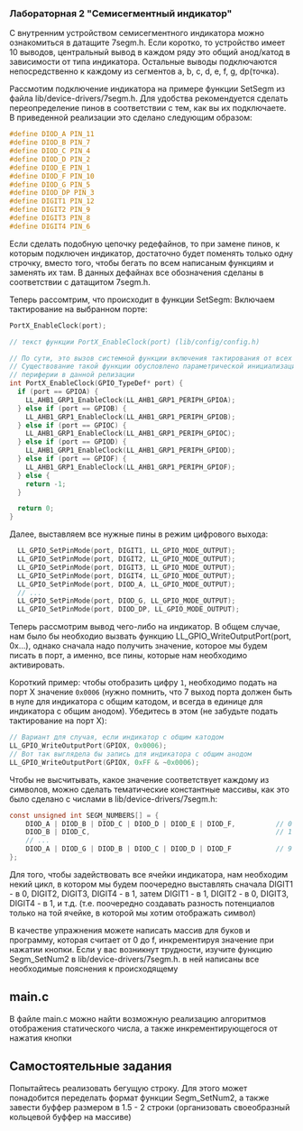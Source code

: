 ### Лабораторная 2 "Семисегментный индикатор"

С внутренним устройством семисегментного индикатора можно ознакомиться в датащите 7segm.h. Если коротко, то устройство имеет 10 выводов, центральный вывод в каждом ряду это общий анод/катод в зависимости от типа индикатора. Остальные выводы подключаются непосредственно к каждому из сегментов a, b, c, d, e, f, g, dp(точка).

Рассмотим подключение индикатора на примере функции SetSegm из файла lib/device-drivers/7segm.h. Для удобства рекомендуется сделать переопределение пинов в соответствии с тем, как вы их подключаете. В приведенной реализации это сделано следующим образом:

```C
#define DIOD_A PIN_11
#define DIOD_B PIN_7
#define DIOD_C PIN_4
#define DIOD_D PIN_2
#define DIOD_E PIN_1
#define DIOD_F PIN_10
#define DIOD_G PIN_5
#define DIOD_DP PIN_3
#define DIGIT1 PIN_12
#define DIGIT2 PIN_9
#define DIGIT3 PIN_8
#define DIGIT4 PIN_6
```

Если сделать подобную цепочку редефайнов, то при замене пинов, к которым подключен индикатор, достаточно будет поменять только одну строчку, вместо того, чтобы бегать по всем написаным функциям и заменять их там. В данных дефайнах все обозначения сделаны в соответствии с датащитом 7segm.h.

Теперь рассомтрим, что происходит в функции SetSegm:
Включаем тактирование на выбранном порте:

```C
PortX_EnableClock(port);

// текст функции PortX_EnableClock(port) (lib/config/config.h)

// По сути, это вызов системной функции включения тактирования от всех возможных переменных.
// Существование такой функции обусловлено параметрической инициализацией всей внешней
// периферии в данной релизации
int PortX_EnableClock(GPIO_TypeDef* port) {
  if (port == GPIOA) {
    LL_AHB1_GRP1_EnableClock(LL_AHB1_GRP1_PERIPH_GPIOA);
  } else if (port == GPIOB) {
    LL_AHB1_GRP1_EnableClock(LL_AHB1_GRP1_PERIPH_GPIOB);
  } else if (port == GPIOC) {
    LL_AHB1_GRP1_EnableClock(LL_AHB1_GRP1_PERIPH_GPIOC);
  } else if (port == GPIOD) {
    LL_AHB1_GRP1_EnableClock(LL_AHB1_GRP1_PERIPH_GPIOD);
  } else if (port == GPIOF) {
    LL_AHB1_GRP1_EnableClock(LL_AHB1_GRP1_PERIPH_GPIOF);
  } else {
    return -1;
  }

  return 0;
}
```

Далее, выставляем все нужные пины в режим цифрового выхода:

```C
  LL_GPIO_SetPinMode(port, DIGIT1, LL_GPIO_MODE_OUTPUT);
  LL_GPIO_SetPinMode(port, DIGIT2, LL_GPIO_MODE_OUTPUT);
  LL_GPIO_SetPinMode(port, DIGIT3, LL_GPIO_MODE_OUTPUT);
  LL_GPIO_SetPinMode(port, DIGIT4, LL_GPIO_MODE_OUTPUT);
  LL_GPIO_SetPinMode(port, DIOD_A, LL_GPIO_MODE_OUTPUT);
  // ...
  LL_GPIO_SetPinMode(port, DIOD_G, LL_GPIO_MODE_OUTPUT);
  LL_GPIO_SetPinMode(port, DIOD_DP, LL_GPIO_MODE_OUTPUT);
```

Теперь рассмотрим вывод чего-либо на индикатор. В общем случае, нам было бы необходио вызвать функцию LL_GPIO_WriteOutputPort(port, 0x...), однако сначала надо получить значение, которое мы будем писать в порт, а именно, все пины, которые нам необходимо активировать.

Короткий пример: чтобы отобразить цифру `1`, необходимо подать на порт X значение `0x0006` (нужно помнить, что 7 выход порта должен быть в нуле для индикатора с общим катодом, и всегда в единице для индикатора с общим анодом). Убедитесь в этом (не забудьте подать тактирование на порт X):

```C
// Вариант для случая, если индикатор с общим катодом
LL_GPIO_WriteOutputPort(GPIOX, 0x0006);
// Вот так выглядела бы запись для индикатора с общим анодом
LL_GPIO_WriteOutputPort(GPIOX, 0xFF & ~0x0006);
```

Чтобы не высчитывать, какое значение соответствует каждому из символов, можно сделать тематические константные массивы, как это было сделано с числами в lib/device-drivers/7segm.h:

```C
const unsigned int SEGM_NUMBERS[] = {
    DIOD_A | DIOD_B | DIOD_C | DIOD_D | DIOD_E | DIOD_F,          // 0
    DIOD_B | DIOD_C,                                              // 1
    // ...
    DIOD_A | DIOD_G | DIOD_B | DIOD_C | DIOD_D | DIOD_F           // 9
};
```

Для того, чтобы задействовать все ячейки индикатора, нам необходим некий цикл, в котором мы будем поочередно выставлять сначала DIGIT1 - в 0, DIGIT2, DIGIT3, DIGIT4 - в 1, затем DIGIT1 - в 1, DIGIT2 - в 0, DIGIT3, DIGIT4 - в 1, и т.д. (т.е. поочередно создавать разность потенциалов только на той ячейке, в которой мы хотим отображать символ)

В качестве упражнения можете написать массив для буков и программу, которая считает от 0 до f, инкрементируя значение при нажатии кнопки. Если у вас возникнут трудности, изучите функцию Segm_SetNum2 в lib/device-drivers/7segm.h. в ней написаны все необходимые пояснения к происходящему

## main.c

В файле main.c можно найти возможную реализацию алгоритмов отображения статического числа, а также инкрементирующегося от нажатия кнопки

## Самостоятельные задания

Попытайтесь реализовать бегущую строку. Для этого может понадобится переделать формат функции Segm_SetNum2, а также завести буффер размером в 1.5 - 2 строки (организовать своеобразный кольцевой буффер на массиве)

